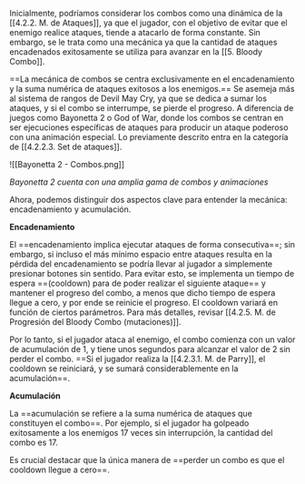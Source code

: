 
Inicialmente, podríamos considerar los combos como una dinámica de la [[4.2.2. M. de Ataques]], ya que el jugador, con el objetivo de evitar que el enemigo realice ataques, tiende a atacarlo de forma constante. Sin embargo, se le trata como una mecánica ya que la cantidad de ataques encadenados exitosamente se utiliza para avanzar en la [[5. Bloody Combo]].

==La mecánica de combos se centra exclusivamente en el encadenamiento y la suma numérica de ataques exitosos a los enemigos.== Se asemeja más al sistema de rangos de Devil May Cry, ya que se dedica a sumar los ataques, y si el combo se interrumpe, se pierde el progreso. A diferencia de juegos como Bayonetta 2 o God of War, donde los combos se centran en ser ejecuciones específicas de ataques para producir un ataque poderoso con una animación especial. Lo previamente descrito entra en la categoría de [[4.2.2.3. Set de ataques]].

![[Bayonetta 2 - Combos.png]]

*Bayonetta 2 cuenta con una amplia gama de combos y animaciones*

Ahora, podemos distinguir dos aspectos clave para entender la mecánica: encadenamiento y acumulación.

**Encadenamiento**

El ==encadenamiento implica ejecutar ataques de forma consecutiva==; sin embargo, si incluso el más mínimo espacio entre ataques resulta en la pérdida del encadenamiento se podría llevar al jugador a simplemente presionar botones sin sentido. Para evitar esto, se implementa un tiempo de espera ==(cooldown) para de poder realizar el siguiente ataque== y mantener el progreso del combo, a menos que dicho tiempo de espera llegue a cero, y por ende se reinicie el progreso. El cooldown variará en función de ciertos parámetros. Para más detalles, revisar [[4.2.5. M. de Progresión del Bloody Combo (mutaciones)]].

Por lo tanto, si el jugador ataca al enemigo, el combo comienza con un valor de acumulación de 1, y tiene unos segundos para alcanzar el valor de 2 sin perder el combo. ==Si el jugador realiza la [[4.2.3.1. M. de Parry]], el cooldown se reiniciará, y se sumará considerablemente en la acumulación==. 

**Acumulación**

La ==acumulación se refiere a la suma numérica de ataques que constituyen el combo==. Por ejemplo, si el jugador ha golpeado exitosamente a los enemigos 17 veces sin interrupción, la cantidad del combo es 17. 

Es crucial destacar que la única manera de ==perder un combo es que el cooldown llegue a cero==. 




